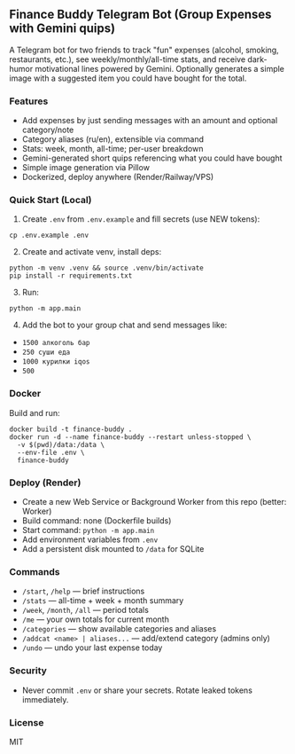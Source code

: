 ## Finance Buddy Telegram Bot (Group Expenses with Gemini quips)

A Telegram bot for two friends to track "fun" expenses (alcohol, smoking, restaurants, etc.), see weekly/monthly/all-time stats, and receive dark-humor motivational lines powered by Gemini. Optionally generates a simple image with a suggested item you could have bought for the total.

### Features
- Add expenses by just sending messages with an amount and optional category/note
- Category aliases (ru/en), extensible via command
- Stats: week, month, all-time; per-user breakdown
- Gemini-generated short quips referencing what you could have bought
- Simple image generation via Pillow
- Dockerized, deploy anywhere (Render/Railway/VPS)

### Quick Start (Local)
1. Create `.env` from `.env.example` and fill secrets (use NEW tokens):
```
cp .env.example .env
```
2. Create and activate venv, install deps:
```
python -m venv .venv && source .venv/bin/activate
pip install -r requirements.txt
```
3. Run:
```
python -m app.main
```
4. Add the bot to your group chat and send messages like:
- `1500 алкоголь бар`
- `250 суши еда`
- `1000 курилки iqos`
- `500`

### Docker
Build and run:
```
docker build -t finance-buddy .
docker run -d --name finance-buddy --restart unless-stopped \
  -v $(pwd)/data:/data \
  --env-file .env \
  finance-buddy
```

### Deploy (Render)
- Create a new Web Service or Background Worker from this repo (better: Worker)
- Build command: none (Dockerfile builds)
- Start command: `python -m app.main`
- Add environment variables from `.env`
- Add a persistent disk mounted to `/data` for SQLite

### Commands
- `/start`, `/help` — brief instructions
- `/stats` — all-time + week + month summary
- `/week`, `/month`, `/all` — period totals
- `/me` — your own totals for current month
- `/categories` — show available categories and aliases
- `/addcat <name> | aliases...` — add/extend category (admins only)
- `/undo` — undo your last expense today

### Security
- Never commit `.env` or share your secrets. Rotate leaked tokens immediately.

### License
MIT